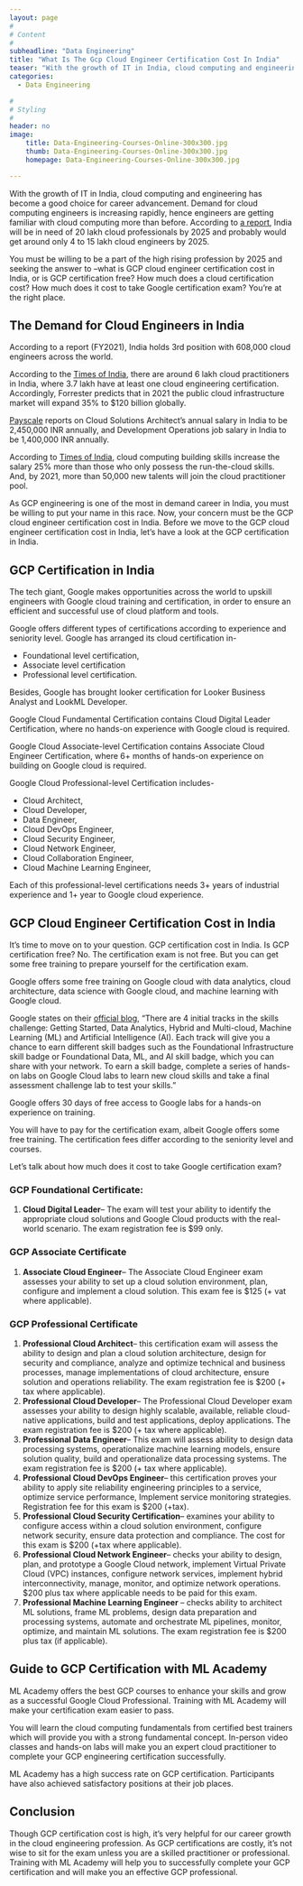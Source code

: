 ```yaml
---
layout: page
#
# Content
#
subheadline: "Data Engineering"
title: "What Is The Gcp Cloud Engineer Certification Cost In India"
teaser: "With the growth of IT in India, cloud computing and engineering has become a good choice for career advancement. Demand for cloud computing engineers is increasing rapidly, hence engineers are getting familiar with cloud computing more than before."
categories:
  - Data Engineering

#
# Styling
#
header: no
image:
    title: Data-Engineering-Courses-Online-300x300.jpg
    thumb: Data-Engineering-Courses-Online-300x300.jpg
    homepage: Data-Engineering-Courses-Online-300x300.jpg

---
```


With the growth of IT in India, cloud computing and engineering has become a good choice for career advancement. Demand for cloud computing engineers is increasing rapidly, hence engineers are getting familiar with cloud computing more than before. According to [a report](https://www.gadgetsnow.com/tech-news/india-may-need-20-lakh-cloud-professionals-by-2025-study/articleshow/85564520.cms), India will be in need of 20 lakh cloud professionals by 2025 and probably would get around only 4 to 15 lakh cloud engineers by 2025.


You must be willing to be a part of the high rising profession by 2025 and seeking the answer to –what is GCP cloud engineer certification cost in India, or is GCP certification free? How much does a cloud certification cost? How much does it cost to take Google certification exam? You’re at the right place.


**The Demand for Cloud Engineers in India**
-------------------------------------------


According to a report (FY2021), India holds 3rd position with 608,000 cloud engineers across the world.


According to the [Times of India](https://timesofindia.indiatimes.com/business/india-business/2021-will-see-a-big-war-for-cloud-skills/articleshow/80090241.cms), there are around 6 lakh cloud practitioners in India, where 3.7 lakh have at least one cloud engineering certification. Accordingly, Forrester predicts that in 2021 the public cloud infrastructure market will expand 35% to $120 billion globally.


[Payscale](https://www.payscale.com/research/IN/Skill=Google_Cloud_Platform_(GCP)/Salary) reports on Cloud Solutions Architect’s annual salary in India to be 2,450,000 INR annually, and Development Operations job salary in India to be 1,400,000 INR annually.


According to [Times of India](https://timesofindia.indiatimes.com/business/india-business/2021-will-see-a-big-war-for-cloud-skills/articleshow/80090241.cms), cloud computing building skills increase the salary 25% more than those who only possess the run-the-cloud skills. And, by 2021, more than 50,000 new talents will join the cloud practitioner pool.


As GCP engineering is one of the most in demand career in India, you must be willing to put your name in this race. Now, your concern must be the GCP cloud engineer certification cost in India. Before we move to the GCP cloud engineer certification cost in India, let’s have a look at the GCP certification in India.


**GCP Certification in India**
------------------------------


The tech giant, Google makes opportunities across the world to upskill engineers with Google cloud training and certification, in order to ensure an efficient and successful use of cloud platform and tools.


Google offers different types of certifications according to experience and seniority level. Google has arranged its cloud certification in-


* Foundational level certification,
* Associate level certification
* Professional level certification.


Besides, Google has brought looker certification for Looker Business Analyst and LookML Developer.


Google Cloud Fundamental Certification contains Cloud Digital Leader Certification, where no hands-on experience with Google cloud is required.


Google Cloud Associate-level Certification contains Associate Cloud Engineer Certification, where 6+ months of hands-on experience on building on Google cloud is required.


Google Cloud Professional-level Certification includes-


* Cloud Architect,
* Cloud Developer,
* Data Engineer,
* Cloud DevOps Engineer,
* Cloud Security Engineer,
* Cloud Network Engineer,
* Cloud Collaboration Engineer,
* Cloud Machine Learning Engineer,


Each of this professional-level certifications needs 3+ years of industrial experience and 1+ year to Google cloud experience.


**GCP Cloud Engineer Certification Cost in India**
--------------------------------------------------


It’s time to move on to your question. GCP certification cost in India. Is GCP certification free? No. The certification exam is not free. But you can get some free training to prepare yourself for the certification exam.


Google offers some free training on Google cloud with data analytics, cloud architecture, data science with Google cloud, and machine learning with Google cloud.


Google states on their [official blog](https://cloud.google.com/blog/topics/training-certifications/kick-off-2021-with-skill-badges-and-free-training), “There are 4 initial tracks in the skills challenge: Getting Started, Data Analytics, Hybrid and Multi-cloud, Machine Learning (ML) and Artificial Intelligence (AI). Each track will give you a chance to earn different skill badges such as the Foundational Infrastructure skill badge or Foundational Data, ML, and AI skill badge, which you can share with your network. To earn a skill badge, complete a series of hands-on labs on Google Cloud labs to learn new cloud skills and take a final assessment challenge lab to test your skills.”


Google offers 30 days of free access to Google labs for a hands-on experience on training.


You will have to pay for the certification exam, albeit Google offers some free training. The certification fees differ according to the seniority level and courses.


Let’s talk about how much does it cost to take Google certification exam?


### **GCP Foundational Certificate:**


1. **Cloud Digital Leader**– The exam will test your ability to identify the appropriate cloud solutions and Google Cloud products with the real-world scenario. The exam registration fee is $99 only.


### **GCP Associate Certificate**


1. **Associate Cloud Engineer**– The Associate Cloud Engineer exam assesses your ability to set up a cloud solution environment, plan, configure and implement a cloud solution. This exam fee is $125 (+ vat where applicable).


### **GCP Professional Certificate**


1. **Professional Cloud Architect**– this certification exam will assess the ability to design and plan a cloud solution architecture, design for security and compliance, analyze and optimize technical and business processes, manage implementations of cloud architecture, ensure solution and operations reliability. The exam registration fee is $200 (+ tax where applicable).
2. **Professional Cloud Developer**– The Professional Cloud Developer exam assesses your ability to design highly scalable, available, reliable cloud-native applications, build and test applications, deploy applications. The exam registration fee is $200 (+ tax where applicable).
3. **Professional Data Engineer**– This exam will assess ability to design data processing systems, operationalize machine learning models, ensure solution quality, build and operationalize data processing systems. The exam registration fee is $200 (+ tax where applicable).
4. **Professional Cloud DevOps Engineer**– this certification proves your ability to apply site reliability engineering principles to a service, optimize service performance, Implement service monitoring strategies. Registration fee for this exam is $200 (+tax).
5. **Professional Cloud Security Certification**– examines your ability to configure access within a cloud solution environment, configure network security, ensure data protection and compliance. The cost for this exam is $200 (+tax where applicable).
6. **Professional Cloud Network Engineer**– checks your ability to design, plan, and prototype a Google Cloud network, implement Virtual Private Cloud (VPC) instances, configure network services, implement hybrid interconnectivity, manage, monitor, and optimize network operations. $200 plus tax where applicable needs to be paid for this exam.
7. **Professional Machine Learning Engineer** – checks ability to architect ML solutions, frame ML problems, design data preparation and processing systems, automate and orchestrate ML pipelines, monitor, optimize, and maintain ML solutions. The exam registration fee is $200 plus tax (if applicable).


**Guide to GCP Certification with ML Academy**
----------------------------------------------


ML Academy offers the best GCP courses to enhance your skills and grow as a successful Google Cloud Professional. Training with ML Academy will make your certification exam easier to pass.


You will learn the cloud computing fundamentals from certified best trainers which will provide you with a strong fundamental concept. In-person video classes and hands-on labs will make you an expert cloud practitioner to complete your GCP engineering certification successfully.


ML Academy has a high success rate on GCP certification. Participants have also achieved satisfactory positions at their job places.


**Conclusion**
--------------


Though GCP certification cost is high, it’s very helpful for our career growth in the cloud engineering profession. As GCP certifications are costly, it’s not wise to sit for the exam unless you are a skilled practitioner or professional. Training with ML Academy will help you to successfully complete your GCP certification and will make you an effective GCP professional.


